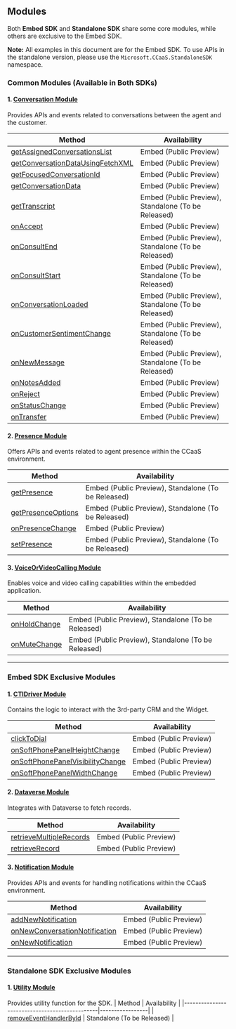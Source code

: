 ## Modules

Both **Embed SDK** and **Standalone SDK** share some core modules, while others are exclusive to the Embed SDK.

**Note:**
All examples in this document are for the Embed SDK. To use APIs in the standalone version, please use the
`Microsoft.CCaaS.StandaloneSDK` namespace.

### Common Modules (Available in Both SDKs)

#### 1. [Conversation Module](classes/ConversationModule.md)
Provides APIs and events related to conversations between the agent and the customer.

| Method                                             | Availability     |
|----------------------------------------------------|-----------------|
| [getAssignedConversationsList](classes/ConversationModule.md#getassignedconversationslist) | Embed (Public Preview)           |
| [getConversationDataUsingFetchXML](classes/ConversationModule.md#getconversationdatausingfetchxml) | Embed (Public Preview)           |
| [getFocusedConversationId](classes/ConversationModule.md#getfocusedconversationid) | Embed (Public Preview)           |
| [getConversationData](classes/ConversationModule.md#getconversationdata) | Embed (Public Preview)           |
| [getTranscript](classes/ConversationModule.md#gettranscript) | Embed (Public Preview), Standalone (To be Released) |
| [onAccept](classes/ConversationModule.md#onaccept) | Embed (Public Preview)           |
| [onConsultEnd](classes/ConversationModule.md#onconsultend) | Embed (Public Preview), Standalone (To be Released) |
| [onConsultStart](classes/ConversationModule.md#onconsultstart) | Embed (Public Preview), Standalone (To be Released) |
| [onConversationLoaded](classes/ConversationModule.md#onconversationloaded) | Embed (Public Preview), Standalone (To be Released) |
| [onCustomerSentimentChange](classes/ConversationModule.md#oncustomersentimentchange) | Embed (Public Preview), Standalone (To be Released) |
| [onNewMessage](classes/ConversationModule.md#onnewmessage) | Embed (Public Preview), Standalone (To be Released) |
| [onNotesAdded](classes/ConversationModule.md#onnotesadded) | Embed (Public Preview)           |
| [onReject](classes/ConversationModule.md#onreject) | Embed (Public Preview)           |
| [onStatusChange](classes/ConversationModule.md#onstatuschange) | Embed (Public Preview)           |
| [onTransfer](classes/ConversationModule.md#ontransfer) | Embed (Public Preview)           |

#### 2. [Presence Module](classes/PresenceModule.md)
Offers APIs and events related to agent presence within the CCaaS environment.

| Method                                        | Availability     |
|-----------------------------------------------|-----------------|
| [getPresence](classes/PresenceModule.md#getpresence) | Embed (Public Preview), Standalone (To be Released) |
| [getPresenceOptions](classes/PresenceModule.md#getpresenceoptions) | Embed (Public Preview), Standalone (To be Released) |
| [onPresenceChange](classes/PresenceModule.md#onpresencechange) | Embed (Public Preview)           |
| [setPresence](classes/PresenceModule.md#setpresence) | Embed (Public Preview), Standalone (To be Released) |

#### 3. [VoiceOrVideoCalling Module](classes/VoiceOrVideoCallingModule.md)
Enables voice and video calling capabilities within the embedded application.

| Method                                        | Availability     |
|-----------------------------------------------|-----------------|
| [onHoldChange](classes/VoiceOrVideoCallingModule.md#onholdchange) | Embed (Public Preview), Standalone (To be Released) |
| [onMuteChange](classes/VoiceOrVideoCallingModule.md#onmutechange) | Embed (Public Preview), Standalone (To be Released) |

---

### Embed SDK Exclusive Modules

#### 1. [CTIDriver Module](classes/CTIDriverModule.md)
Contains the logic to interact with the 3rd-party CRM and the Widget.

| Method                                        | Availability     |
|-----------------------------------------------|-----------------|
| [clickToDial](classes/CTIDriverModule.md#clicktodial) | Embed (Public Preview)           |
| [onSoftPhonePanelHeightChange](classes/CTIDriverModule.md#onsoftphonepanelheightchange) | Embed (Public Preview) |
| [onSoftPhonePanelVisibilityChange](classes/CTIDriverModule.md#onsoftphonepanelvisibilitychange) | Embed (Public Preview) |
| [onSoftPhonePanelWidthChange](classes/CTIDriverModule.md#onsoftphonepanelwidthchange) | Embed (Public Preview) |

#### 2. [Dataverse Module](classes/DataverseModule.md)
Integrates with Dataverse to fetch records.

| Method                                        | Availability     |
|-----------------------------------------------|-----------------|
| [retrieveMultipleRecords](classes/DataverseModule.md#retrievemultiplerecords) | Embed (Public Preview) |
| [retrieveRecord](classes/DataverseModule.md#retrieverecord) | Embed (Public Preview) |

#### 3. [Notification Module](classes/NotificationModule.md)
Provides APIs and events for handling notifications within the CCaaS environment.

| Method                                        | Availability     |
|-----------------------------------------------|-----------------|
| [addNewNotification](classes/NotificationModule.md#addnewnotification) | Embed (Public Preview) |
| [onNewConversationNotification](classes/NotificationModule.md#onnewconversationnotification) | Embed (Public Preview) |
| [onNewNotification](classes/NotificationModule.md#onnewnotification) | Embed (Public Preview) |

---

### Standalone SDK Exclusive Modules
#### 1. [Utility Module](classes/UtilityModule.md)
Provides utility function for the SDK.
| Method                                        | Availability     |
|-----------------------------------------------|-----------------|
| [removeEventHandlerById](classes/UtilityModule.md#removeeventhandlerbyid) | Standalone (To be Released) |

